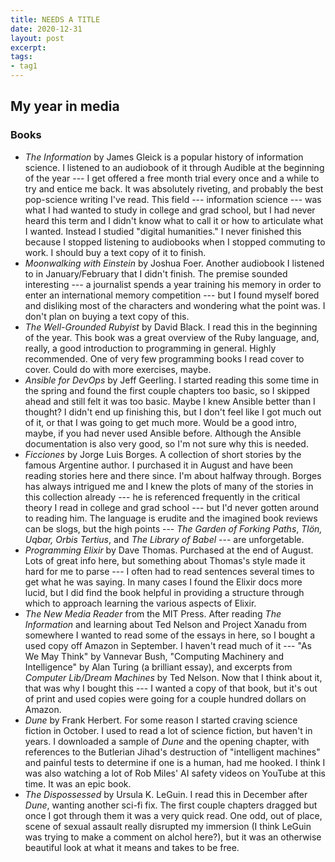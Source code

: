 ```yaml
---
title: NEEDS A TITLE
date: 2020-12-31
layout: post
excerpt:
tags:
- tag1
---
```


## My year in media

### Books

- *The Information* by James Gleick is a popular history of information science.
  I listened to an audiobook of it through Audible at the beginning of the year
  --- I get offered a free month trial every once and a while to try and entice
  me back. It was absolutely riveting, and probably the best pop-science writing
  I've read. This field --- information science --- was what I had wanted to
  study in college and grad school, but I had never heard this term and I didn't
  know what to call it or how to articulate what I wanted. Instead I studied
  "digital humanities." I never finished this because I stopped listening to
  audiobooks when I stopped commuting to work. I should buy a text copy of it to
  finish.
- *Moonwalking with Einstein* by Joshua Foer. Another audiobook I listened to in
  January/February that I didn't finish. The premise sounded interesting --- a
  journalist spends a year training his memory in order to enter an
  international memory competition --- but I found myself bored and disliking
  most of the characters and wondering what the point was. I don't plan on
  buying a text copy of this.
- *The Well-Grounded Rubyist* by David Black. I read this in the beginning of
  the year. This book was a great overview of the Ruby language, and, really, a
  good introduction to programming in general. Highly recommended. One of very
  few programming books I read cover to cover. Could do with more exercises,
  maybe.
- *Ansible for DevOps* by Jeff Geerling. I started reading this some time in the
  spring and found the first couple chapters too basic, so I skipped ahead and
  still felt it was too basic. Maybe I knew Ansible better than I thought? I
  didn't end up finishing this, but I don't feel like I got much out of it, or
  that I was going to get much more. Would be a good intro, maybe, if you had
  never used Ansible before. Although the Ansible documentation is also very
  good, so I'm not sure why this is needed.
- *Ficciones* by Jorge Luis Borges. A collection of short stories by the famous
  Argentine author. I purchased it in August and have been reading stories here
  and there since. I'm about halfway through. Borges has always intrigued me and
  I knew the plots of many of the stories in this collection already --- he is
  referenced frequently in the critical theory I read in college and grad school ---
  but I'd never gotten around to reading him. The language is erudite and the
  imagined book reviews can be slogs, but the high points --- *The Garden of
  Forking Paths*, *Tlön, Uqbar, Orbis Tertius*, and *The Library of Babel* ---
  are unforgetable.
- *Programming Elixir* by Dave Thomas. Purchased at the end of August. Lots of
  great info here, but something about Thomas's style made it hard for me to
  parse --- I often had to read sentences several times to get what he was
  saying. In many cases I found the Elixir docs more lucid, but I did find the
  book helpful in providing a structure through which to approach learning the
  various aspects of Elixir.
- *The New Media Reader* from the MIT Press. After reading *The Information* and
  learning about Ted Nelson and Project Xanadu from somewhere I wanted to read
  some of the essays in here, so I bought a used copy off Amazon in September. I
  haven't read much of it --- "As We May Think" by Vannevar Bush, "Computing
  Machinery and Intelligence" by Alan Turing (a brilliant essay), and excerpts
  from *Computer Lib/Dream Machines* by Ted Nelson. Now that I think about it,
  that was why I bought this --- I wanted a copy of that book, but it's out of
  print and used copies were going for a couple hundred dollars on Amazon.
- *Dune* by Frank Herbert. For some reason I started craving science fiction in
  October. I used to read a lot of science fiction, but haven't in years. I
  downloaded a sample of *Dune* and the opening chapter, with references to the
  Butlerian Jihad's destruction of "intelligent machines" and painful tests to
  determine if one is a human, had me hooked. I think I was also watching a lot
  of Rob Miles' AI safety videos on YouTube at this time. It was an epic book.
- *The Dispossessed* by Ursula K. LeGuin. I read this in December after *Dune*,
  wanting another sci-fi fix. The first couple chapters dragged but once I got
  through them it was a very quick read. One odd, out of place, scene of sexual
  assault really disrupted my immersion (I think LeGuin was trying to make a
  comment on alchol here?), but it was an otherwise beautiful look at what it
  means and takes to be free.
